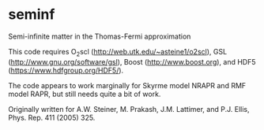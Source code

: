 # seminf

Semi-infinite matter in the Thomas-Fermi approximation

This code requires O<sub>2</sub>scl (http://web.utk.edu/~asteine1/o2scl), 
GSL (http://www.gnu.org/software/gsl), Boost (http://www.boost.org), 
and HDF5 (https://www.hdfgroup.org/HDF5/).

The code appears to work marginally for Skyrme model NRAPR and RMF
model RAPR, but still needs quite a bit of work.

Originally written for A.W. Steiner, M. Prakash, J.M. Lattimer, and 
P.J. Ellis, Phys. Rep. 411 (2005) 325.
